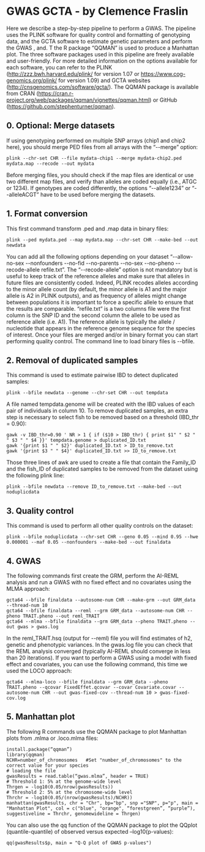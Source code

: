 # GWAS GCTA - by Clemence Fraslin

Here we describe a step-by-step pipeline to perform a GWAS. The pipeline  uses the PLINK software for quality control and formatting of genotyping data, and the GCTA software to estimate genetic parameters and perform the GWAS , and. T the R package “QQMAN” is used to produce a Manhattan plot. The three software packages used in this pipeline are freely available and user-friendly. For more detailed information on the options available for each software, you can refer to the PLINK (http://zzz.bwh.harvard.edu/plink/ for version 1.07 or https://www.cog-genomics.org/plink/ for version 1.09) and GCTA websites (http://cnsgenomics.com/software/gcta/). The QQMAN package is available from CRAN (https://cran.r-project.org/web/packages/qqman/vignettes/qqman.html) or GitHub (https://github.com/stephenturner/qqman).

## 0.	Optional: Merge datasets
If using genotyping performed on multiple SNP arrays (chip1 and chip2 here), you should merge PED files from all arrays with the “--merge” option:
```
plink --chr-set CHR --file mydata-chip1 --merge mydata-chip2.ped mydata.map --recode --out mydata
```
Before merging files, you should check if the map files are identical or use two different map files, and verify than alleles are coded equally (i.e., ATGC or 1234). If genotypes are coded differently, the options “--allele1234” or “--alleleACGT” have to be used before merging the datasets. 

## 1.	Format conversion
This first command transform .ped and .map data in binary files:
```
plink --ped mydata.ped --map mydata.map --chr-set CHR --make-bed --out newdata
```
You can add all the following options depending on your dataset “--allow-no-sex --nonfounders --no-fid --no-parents --no-sex --no-pheno --recode-allele refile.txt”.
The “--recode-allele” option is not mandatory but is useful to keep track of the reference alleles and make sure that alleles in future files are consistently coded. Indeed, PLINK recodes alleles according to the minor allele count (by default, the minor allele is A1 and the major allele is A2 in PLINK outputs), and as frequency of alleles might change between populations it is important to force a specific allele to ensure that the results are comparable. “refile.txt” is a two columns file were the first column is the SNP ID and the second column the allele to be used as reference allele (i.e. A1). The reference allele is typically the allele / nucleotide that appears in the reference genome sequence for the species of interest. 
Once your files are merged and/or in binary format you can start performing quality control. The command line to load binary files is --bfile.

## 2.	Removal of duplicated samples
This command is used to estimate pairwise IBD to detect duplicated samples:
```
plink --bfile newdata --genome --chr-set CHR --out tempdata
```
A file named tempdata.genome will be created with the IBD values of each pair of individuals in column 10. To remove duplicated samples, an extra step is necessary to select fish to be removed based on a threshold (IBD_thr = 0.90):
```
gawk -v IBD_thr=0.90 ' NR > 1 { if ($10 > IBD_thr) { print $1" " $2 " " $3 " " $4 }}' tempdata.genome > duplicated_ID.txt
gawk '{print $1 " " $2}' duplicated_ID.txt > ID_to_remove.txt
gawk '{print $3 " " $4}' duplicated_ID.txt >> ID_to_remove.txt
```

Those three lines of awk are used to create a file that contain the Family_ID and the fish_ID of duplicated samples to be removed from the dataset using the following plink line:
```
plink --bfile newdata --remove ID_to_remove.txt --make-bed --out noduplicdata
```

## 3.	Quality control
This command is used to perform all other quality controls on the dataset:
```
plink --bfile noduplicdata --chr-set CHR --geno 0.05 --mind 0.95 --hwe 0.000001 --maf 0.05 --nonfounders --make-bed --out finaldata
```

## 4.	GWAS
The following commands first create the GRM, perform the AI-REML  analysis and run a GWAS with no fixed effect and no covariates using the MLMA approach:
```
gcta64 --bfile finaldata --autosome-num CHR --make-grm --out GRM_data --thread-num 10
gcta64 --bfile finaldata --reml --grm GRM_data --autosome-num CHR --pheno TRAIT.pheno --out reml_TRAIT
gcta64 --mlma --bfile finaldata --grm GRM_data --pheno TRAIT.pheno --out gwas > gwas.log
```
In the reml_TRAIT.hsq (output for --reml) file you will find estimates of h2, genetic and phenotypic variances. In the gwas.log file you can check that the REML analysis converged (typically AI-REML should converge in less than 20 iterations). 
If you want to perform a GWAS using a model with fixed effect and covariates, you can use the following command, this time we used the LOCO approach:
```
gcta64 --mlma-loco --bfile finaldata --grm GRM_data --pheno TRAIT.pheno --qcovar FixedEffet.qcovar --covar Covariate.covar --autosome-num CHR --out gwas-fixed-cov --thread-num 10 > gwas-fixed-cov.log
```

## 5.	Manhattan plot
The following R commands use the QQMAN package to plot Manhattan plots from .mlma or .loco.mlma files:
```
install.package(“qqman”)
library(qqman)
NCHR=number_of_chromosomes   #Set "number_of_chromosomes" to the correct value for your species
# loading the file
gwasResults = read.table(“gwas.mlma”, header = TRUE)
# Threshold 1: 5% at the genome-wide level
Thrgen = -log10(0.05/nrow(gwasResults))
# Threshold 2: 5% at the chromosome-wide level
Thrchr = -log10(0.05/(nrow(gwasResults)/NCHR))
manhattan(gwasResults, chr = "Chr", bp="bp", snp ="SNP", p="p", main = "Manhattan Plot", col = c("blue", "orange", “forestgreen”, “purple”), suggestiveline = Thrchr, genomewideline = Thrgen)
```
You can also use the qq function of the QQMAN package to plot the QQplot (quantile-quantile) of observed versus expected –log10(p-values):
```
qq(gwasResults$p, main = "Q-Q plot of GWAS p-values")
```


